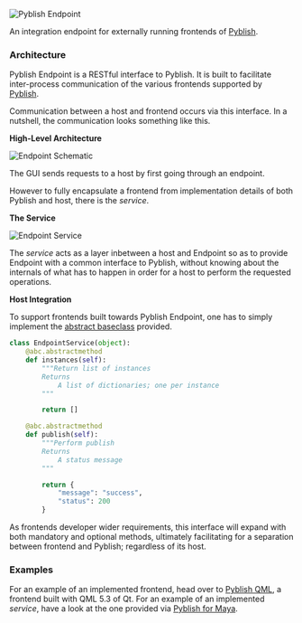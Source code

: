 ![Pyblish Endpoint][logo]

An integration endpoint for externally running frontends of [Pyblish][pyblish].

### Architecture

Pyblish Endpoint is a RESTful interface to Pyblish. It is built to facilitate inter-process communication of the various frontends supported by [Pyblish][pyblish].

Communication between a host and frontend occurs via this interface. In a nutshell, the communication looks something like this.

**High-Level Architecture**

![Endpoint Schematic][schematic]

The GUI sends requests to a host by first going through an endpoint.

However to fully encapsulate a frontend from implementation details of both Pyblish and host, there is the *service*.

**The Service**

![Endpoint Service][service]

The *service* acts as a layer inbetween a host and Endpoint so as to provide Endpoint with a common interface to Pyblish, without knowing about the internals of what has to happen in order for a host to perform the requested operations.

**Host Integration**

To support frontends built towards Pyblish Endpoint, one has to simply implement the [abstract baseclass][interface] provided.

```python
class EndpointService(object):
    @abc.abstractmethod
    def instances(self):
        """Return list of instances
        Returns
            A list of dictionaries; one per instance
        """

        return []

    @abc.abstractmethod
    def publish(self):
        """Perform publish
        Returns
            A status message
        """

        return {
            "message": "success",
            "status": 200
        }
```

As frontends developer wider requirements, this interface will expand with both mandatory and optional methods, ultimately facilitating for a separation between frontend and Pyblish; regardless of its host.

### Examples

For an example of an implemented frontend, head over to [Pyblish QML][qml], a frontend built with QML 5.3 of Qt. For an example of an implemented *service*, have a look at the one provided via [Pyblish for Maya][maya].

[qml]: https://github.com/pyblish/pyblish-qml
[maya]: https://github.com/abstractfactory/pyblish-maya/blob/master/pyblish_maya/service.py
[interface]: https://github.com/pyblish/pyblish-endpoint/blob/master/pyblish_endpoint/service.py#L22
[pyblish]: https://github.com/abstractfactory/pyblish
[schematic]: https://cloud.githubusercontent.com/assets/2152766/4996180/e56ddf10-69bd-11e4-948f-906d43abb0c9.png
[service]: https://cloud.githubusercontent.com/assets/2152766/4996259/519c11f2-69be-11e4-872d-a146ea132faf.png
[logo]: https://cloud.githubusercontent.com/assets/2152766/4995061/128ed178-69b6-11e4-99bf-586353d2b9be.png